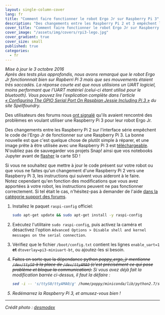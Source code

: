 ```yaml
---
layout: single-column-cover
lang: fr
title: "Comment faire fonctionner le robot Ergo Jr sur Raspberry Pi 3"
description: "Des changements entre les Raspberry Pi 2 et 3 empêchent le bon fonctionnement du code de l'Ergo Jr. Cet article vous montre comment résoudre ce problème"
cover_title: "Comment faire fonctionner le robot Ergo Jr sur Raspberry Pi 3"
cover_image: "/assets/img/covers/rpi3-lego.jpg"
cover_gradient: true
cover_size: small
published: true
categories:
  - fr
---
```


_Mise à jour le 3 octobre 2016  
Après des tests plus approfondis, nous avons remarqué que le robot Ergo Jr fonctionnnait bien sur Rapberri Pi 3 mais que ses mouvements étaient très saccadés. La réponse courte est que nous utilisions un UART logiciel, moins performant que l’UART matériel (celui-ci étant utilisé pour le bluetooth). Vous pouvez lire l'explication complète dans l'article [« Configuring The GPIO Serial Port On Raspbian Jessie Including Pi 3 »][spellfoundry] du site Spellfoundry._

Des utilisateurs des forums nous [ont signalé](https://forum.poppy-project.org/t/factory-reset-problem/2651/3) qu'ils avaient rencontré des problèmes en voulant utiliser une Raspberry Pi 3 pour leur robot Ergo Jr.

Des changements entre les Raspberry Pi 2 sur l'interface série empêchent le code de l'Ergo Jr de fonctionner sur une Raspberry Pi 3.
La bonne nouvelle est que c'est quelque chose de plutôt simple à réparer, et une image prête à être utilisée avec une Raspberry Pi 3 est [téléchargeable][new-image]. N'oubliez pas de sauvegarder vos projets Snap! ainsi que vos notebooks Jupyter avant de [flasher][flash-sd] la carte SD !

Si vous ne souhaitez que mettre à jour le code présent sur votre robot ou que vous ne faites qu'un changement d'une Raspberry Pi 2 vers une Raspberry Pi 3, les instructions qui suivent vous aideront à le faire.  
Notez cependant qu'en fonction des modifications que vous avez apportées à votre robot, les instructions peuvent ne pas fonctionner correctement. Si tel était le cas, n'hésitez-pas à demander de l'aide [dans la catégorie support des forums][support-link].

1.  Installez le paquet `raspi-config` officiel:

    ```bash
    sudo apt-get update && sudo apt-get install -y raspi-config
    ```

2.  Exécutez l'utilitaire `sudo raspi-config`, puis activez la caméra et désactivez l'option `Advanced Options > Disable shell and kernel messages on the serial connection`.

3.  Vérifiez que le fichier `/boot/config.txt` contient les lignes `enable_uart=1` **et** `dtoverlay=pi3-miniuart-bt`, ou ajoutez-les si besoin.

4.  <del>Faites en sorte que la dépendance python <em>poppy_ergo_jr<em> mentionne <code>/dev/ttyS0</code> à la place de <code>/dev/ttyAMA0</code> (c'est précisément ce qui pose problème et bloque la communication):</del>
    Si vous avez déjà fait la modification barrée ci-dessus, il faut la défaire :

    ```bash
    sed -i -- 's/ttyS0/ttyAMA0/g' /home/poppy/miniconda/lib/python2.7/site-packages/poppy_ergo_jr/configuration/poppy_ergo_jr.json
    ```

5. Redémarrez la Raspberry Pi 3, et amusez-vous bien !

<hr>

*Crédit photo : [desmodex](https://www.flickr.com/photos/desmodex/26347969306)*

[new-image]: https://github.com/poppy-project/poppy-ergo-jr/releases/download/1.0.0-gm/2016-09-30-poppy-ergo-jr.img.zip
[support-link]: https://forum.poppy-project.org/t/making-the-ergo-jr-work-on-a-raspberry-pi-3/2688
[flash-sd]: https://docs.poppy-project.org/en/installation/burn-an-image-file.html#write-the-operating-system-image-to-the-sd-card
[spellfoundry]: http://spellfoundry.com/2016/05/29/configuring-gpio-serial-port-raspbian-jessie-including-pi-3/

